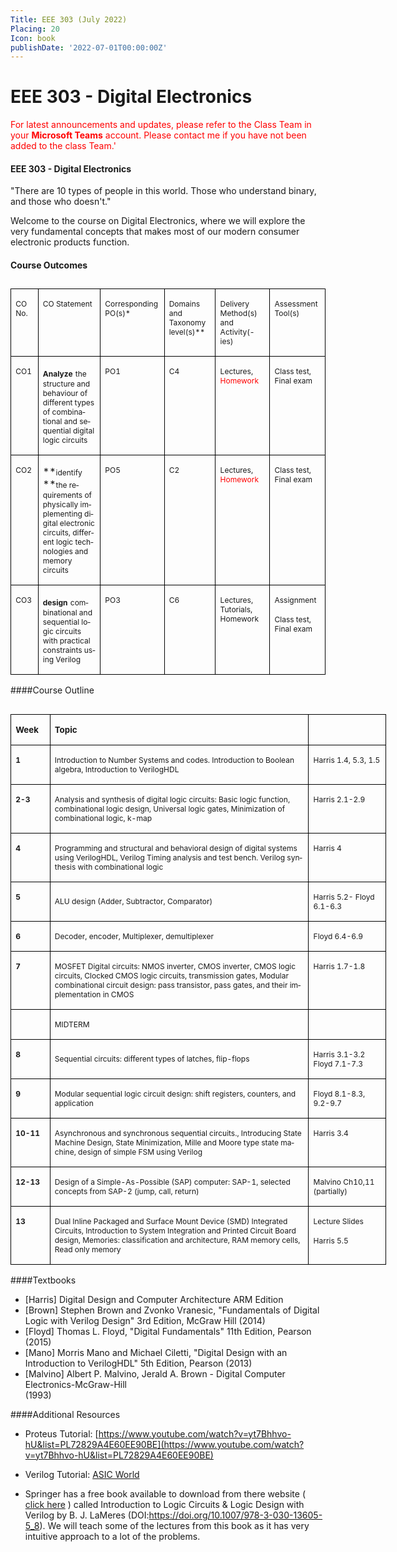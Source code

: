 ```yaml
---
Title: EEE 303 (July 2022)
Placing: 20
Icon: book
publishDate: '2022-07-01T00:00:00Z'
---
```


# EEE 303 - Digital Electronics
<span style="color:red">For latest announcements and updates, please refer to the Class Team in your **Microsoft Teams** account. Please contact me if you have not been added to the class Team.</style>'

#### EEE 303 - Digital Electronics

"There are 10 types of people in this world. Those who understand binary, and those who doesn't."

Welcome to the course on Digital Electronics, where we will explore the very fundamental concepts that makes most of our modern consumer electronic products function. 


#### Course Outcomes
##

<table class="MsoTableGrid" border="1" cellspacing="0" cellpadding="0" style="border-collapse:collapse;border:none;mso-border-alt:solid windowtext .5pt;
mso-yfti-tbllook:1184;mso-padding-alt:0cm 5.4pt 0cm 5.4pt">

<tbody>

<tr>

<td width="37" valign="top" style="width:27.85pt;border:solid windowtext 1.0pt;
mso-border-alt:solid windowtext .5pt;padding:0cm 5.4pt 0cm 5.4pt">

<span lang="EN-AU" style="font-size:9.0pt">CO No.</span>

</td>

<td width="161" valign="top" style="width:120.85pt;border:solid windowtext 1.0pt;
border-left:none;mso-border-left-alt:solid windowtext .5pt;mso-border-alt:
solid windowtext .5pt;padding:0cm 5.4pt 0cm 5.4pt">

<span lang="EN-AU" style="font-size:9.0pt">CO Statement</span>

</td>

<td width="95" valign="top" style="width:71.55pt;border:solid windowtext 1.0pt;
border-left:none;mso-border-left-alt:solid windowtext .5pt;mso-border-alt:
solid windowtext .5pt;padding:0cm 5.4pt 0cm 5.4pt">

<span lang="EN-AU" style="font-size:9.0pt">Corresponding PO(s)*</span>

</td>

<td width="96" valign="top" style="width:72.05pt;border:solid windowtext 1.0pt;
border-left:none;mso-border-left-alt:solid windowtext .5pt;mso-border-alt:
solid windowtext .5pt;padding:0cm 5.4pt 0cm 5.4pt">

<span lang="EN-AU" style="font-size:9.0pt">Domains and Taxonomy level(s)**</span>

</td>

<td width="108" valign="top" style="width:80.95pt;border:solid windowtext 1.0pt;
border-left:none;mso-border-left-alt:solid windowtext .5pt;mso-border-alt:
solid windowtext .5pt;padding:0cm 5.4pt 0cm 5.4pt">

<span lang="EN-AU" style="font-size:9.0pt">Delivery Method(s) and Activity(-ies)</span>

</td>

<td width="88" valign="top" style="width:66.35pt;border:solid windowtext 1.0pt;
border-left:none;mso-border-left-alt:solid windowtext .5pt;mso-border-alt:
solid windowtext .5pt;padding:0cm 5.4pt 0cm 5.4pt">

<span lang="EN-AU" style="font-size:9.0pt">Assessment Tool(s)</span>

</td>

</tr>

<tr>

<td width="37" valign="top" style="width:27.85pt;border:solid windowtext 1.0pt;
border-top:none;mso-border-top-alt:solid windowtext .5pt;mso-border-alt:solid windowtext .5pt;
padding:0cm 5.4pt 0cm 5.4pt">

<span lang="EN-AU" style="font-size:9.0pt;mso-ascii-font-family:
&quot;Times New Roman&quot;;mso-hansi-font-family:&quot;Times New Roman&quot;;mso-bidi-font-family:
&quot;Times New Roman&quot;">CO1</span><span lang="EN-AU" style="font-size:9.0pt"></span>

</td>

<td width="161" valign="top" style="width:120.85pt;border-top:none;border-left:
none;border-bottom:solid windowtext 1.0pt;border-right:solid windowtext 1.0pt;
mso-border-top-alt:solid windowtext .5pt;mso-border-left-alt:solid windowtext .5pt;
mso-border-alt:solid windowtext .5pt;padding:0cm 5.4pt 0cm 5.4pt">

**<span lang="EN-AU" style="font-size:9.0pt;mso-ascii-font-family:
&quot;Times New Roman&quot;;mso-hansi-font-family:&quot;Times New Roman&quot;;mso-bidi-font-family:
&quot;Times New Roman&quot;">Analyze</span>** <span lang="EN-AU" style="font-size:9.0pt;
mso-ascii-font-family:&quot;Times New Roman&quot;;mso-hansi-font-family:&quot;Times New Roman&quot;;
mso-bidi-font-family:&quot;Times New Roman&quot;">the structure and behaviour of different types of combinational and sequential digital logic circuits</span>

</td>

<td width="95" valign="top" style="width:71.55pt;border-top:none;border-left:
none;border-bottom:solid windowtext 1.0pt;border-right:solid windowtext 1.0pt;
mso-border-top-alt:solid windowtext .5pt;mso-border-left-alt:solid windowtext .5pt;
mso-border-alt:solid windowtext .5pt;padding:0cm 5.4pt 0cm 5.4pt">

<span lang="EN-AU" style="font-size:9.0pt;mso-ascii-font-family:
&quot;Times New Roman&quot;;mso-hansi-font-family:&quot;Times New Roman&quot;;mso-bidi-font-family:
&quot;Times New Roman&quot;">PO1</span><span lang="EN-AU" style="font-size:9.0pt;
background:yellow;mso-highlight:yellow"></span>

</td>

<td width="96" valign="top" style="width:72.05pt;border-top:none;border-left:
none;border-bottom:solid windowtext 1.0pt;border-right:solid windowtext 1.0pt;
mso-border-top-alt:solid windowtext .5pt;mso-border-left-alt:solid windowtext .5pt;
mso-border-alt:solid windowtext .5pt;padding:0cm 5.4pt 0cm 5.4pt">

<span lang="EN-AU" style="font-size:9.0pt;mso-ascii-font-family:
&quot;Times New Roman&quot;;mso-hansi-font-family:&quot;Times New Roman&quot;;mso-bidi-font-family:
&quot;Times New Roman&quot;">C4</span><span lang="EN-AU" style="font-size:9.0pt;
background:yellow;mso-highlight:yellow"></span>

</td>

<td width="108" valign="top" style="width:80.95pt;border-top:none;border-left:
none;border-bottom:solid windowtext 1.0pt;border-right:solid windowtext 1.0pt;
mso-border-top-alt:solid windowtext .5pt;mso-border-left-alt:solid windowtext .5pt;
mso-border-alt:solid windowtext .5pt;padding:0cm 5.4pt 0cm 5.4pt">

<span lang="EN-AU" style="font-size:9.0pt;mso-ascii-font-family:
&quot;Times New Roman&quot;;mso-hansi-font-family:&quot;Times New Roman&quot;;mso-bidi-font-family:
&quot;Times New Roman&quot;">Lectures, <span style="color:red">Homework</span></span><span lang="EN-AU" style="font-size:9.0pt;background:yellow;mso-highlight:yellow"></span>

</td>

<td width="88" valign="top" style="width:66.35pt;border-top:none;border-left:
none;border-bottom:solid windowtext 1.0pt;border-right:solid windowtext 1.0pt;
mso-border-top-alt:solid windowtext .5pt;mso-border-left-alt:solid windowtext .5pt;
mso-border-alt:solid windowtext .5pt;padding:0cm 5.4pt 0cm 5.4pt">

<span lang="EN-AU" style="font-size:9.0pt;mso-ascii-font-family:
&quot;Times New Roman&quot;;mso-hansi-font-family:&quot;Times New Roman&quot;;mso-bidi-font-family:
&quot;Times New Roman&quot;">Class test, Final exam</span><span lang="EN-AU" style="font-size:9.0pt;background:yellow;mso-highlight:yellow"></span>

</td>

</tr>

<tr>

<td width="37" valign="top" style="width:27.85pt;border:solid windowtext 1.0pt;
border-top:none;mso-border-top-alt:solid windowtext .5pt;mso-border-alt:solid windowtext .5pt;
padding:0cm 5.4pt 0cm 5.4pt">

<span lang="EN-AU" style="font-size:9.0pt;mso-ascii-font-family:
&quot;Times New Roman&quot;;mso-hansi-font-family:&quot;Times New Roman&quot;;mso-bidi-font-family:
&quot;Times New Roman&quot;">CO2</span><span lang="EN-AU" style="font-size:9.0pt"></span>

</td>

<td width="161" valign="top" style="width:120.85pt;border-top:none;border-left:
none;border-bottom:solid windowtext 1.0pt;border-right:solid windowtext 1.0pt;
mso-border-top-alt:solid windowtext .5pt;mso-border-left-alt:solid windowtext .5pt;
mso-border-alt:solid windowtext .5pt;padding:0cm 5.4pt 0cm 5.4pt">

**<span lang="EN-AU" style="font-size:9.0pt;mso-ascii-font-family:
&quot;Times New Roman&quot;;mso-hansi-font-family:&quot;Times New Roman&quot;;mso-bidi-font-family:
&quot;Times New Roman&quot;">identify</span> **<span lang="EN-AU" style="font-size:
9.0pt;mso-ascii-font-family:&quot;Times New Roman&quot;;mso-hansi-font-family:&quot;Times New Roman&quot;;
mso-bidi-font-family:&quot;Times New Roman&quot;">the requirements of physically implementing digital electronic circuits, different logic technologies and memory circuits</span><span lang="EN-AU" style="font-size:9.0pt;background:
yellow;mso-highlight:yellow"></span>

</td>

<td width="95" valign="top" style="width:71.55pt;border-top:none;border-left:
none;border-bottom:solid windowtext 1.0pt;border-right:solid windowtext 1.0pt;
mso-border-top-alt:solid windowtext .5pt;mso-border-left-alt:solid windowtext .5pt;
mso-border-alt:solid windowtext .5pt;padding:0cm 5.4pt 0cm 5.4pt">

<span lang="EN-AU" style="font-size:9.0pt;mso-ascii-font-family:
&quot;Times New Roman&quot;;mso-hansi-font-family:&quot;Times New Roman&quot;;mso-bidi-font-family:
&quot;Times New Roman&quot;">PO5</span><span lang="EN-AU" style="font-size:9.0pt;
background:yellow;mso-highlight:yellow"></span>

</td>

<td width="96" valign="top" style="width:72.05pt;border-top:none;border-left:
none;border-bottom:solid windowtext 1.0pt;border-right:solid windowtext 1.0pt;
mso-border-top-alt:solid windowtext .5pt;mso-border-left-alt:solid windowtext .5pt;
mso-border-alt:solid windowtext .5pt;padding:0cm 5.4pt 0cm 5.4pt">

<span lang="EN-AU" style="font-size:9.0pt;mso-ascii-font-family:
&quot;Times New Roman&quot;;mso-hansi-font-family:&quot;Times New Roman&quot;;mso-bidi-font-family:
&quot;Times New Roman&quot;">C2</span><span lang="EN-AU" style="font-size:9.0pt;
background:yellow;mso-highlight:yellow"></span>

</td>

<td width="108" valign="top" style="width:80.95pt;border-top:none;border-left:
none;border-bottom:solid windowtext 1.0pt;border-right:solid windowtext 1.0pt;
mso-border-top-alt:solid windowtext .5pt;mso-border-left-alt:solid windowtext .5pt;
mso-border-alt:solid windowtext .5pt;padding:0cm 5.4pt 0cm 5.4pt">

<span lang="EN-AU" style="font-size:9.0pt;mso-ascii-font-family:
&quot;Times New Roman&quot;;mso-hansi-font-family:&quot;Times New Roman&quot;;mso-bidi-font-family:
&quot;Times New Roman&quot;">Lectures, <span style="color:red">Homework</span></span><span lang="EN-AU" style="font-size:9.0pt;background:yellow;mso-highlight:yellow"></span>

</td>

<td width="88" valign="top" style="width:66.35pt;border-top:none;border-left:
none;border-bottom:solid windowtext 1.0pt;border-right:solid windowtext 1.0pt;
mso-border-top-alt:solid windowtext .5pt;mso-border-left-alt:solid windowtext .5pt;
mso-border-alt:solid windowtext .5pt;padding:0cm 5.4pt 0cm 5.4pt">

<span lang="EN-AU" style="font-size:9.0pt;mso-ascii-font-family:
&quot;Times New Roman&quot;;mso-hansi-font-family:&quot;Times New Roman&quot;;mso-bidi-font-family:
&quot;Times New Roman&quot;">Class test, Final exam</span><span lang="EN-AU" style="font-size:9.0pt;background:yellow;mso-highlight:yellow"></span>

</td>

</tr>

<tr>

<td width="37" valign="top" style="width:27.85pt;border:solid windowtext 1.0pt;
border-top:none;mso-border-top-alt:solid windowtext .5pt;mso-border-alt:solid windowtext .5pt;
padding:0cm 5.4pt 0cm 5.4pt">

<span lang="EN-AU" style="font-size:9.0pt;mso-ascii-font-family:
&quot;Times New Roman&quot;;mso-hansi-font-family:&quot;Times New Roman&quot;;mso-bidi-font-family:
&quot;Times New Roman&quot;">CO3</span>

</td>

<td width="161" valign="top" style="width:120.85pt;border-top:none;border-left:
none;border-bottom:solid windowtext 1.0pt;border-right:solid windowtext 1.0pt;
mso-border-top-alt:solid windowtext .5pt;mso-border-left-alt:solid windowtext .5pt;
mso-border-alt:solid windowtext .5pt;padding:0cm 5.4pt 0cm 5.4pt">

**<span lang="EN-AU" style="font-size:9.0pt;mso-ascii-font-family:
&quot;Times New Roman&quot;;mso-hansi-font-family:&quot;Times New Roman&quot;;mso-bidi-font-family:
&quot;Times New Roman&quot;">design</span>** <span lang="EN-AU" style="font-size:9.0pt;
mso-ascii-font-family:&quot;Times New Roman&quot;;mso-hansi-font-family:&quot;Times New Roman&quot;;
mso-bidi-font-family:&quot;Times New Roman&quot;">combinational and sequential logic circuits with practical constraints using Verilog</span>

</td>

<td width="95" valign="top" style="width:71.55pt;border-top:none;border-left:
none;border-bottom:solid windowtext 1.0pt;border-right:solid windowtext 1.0pt;
mso-border-top-alt:solid windowtext .5pt;mso-border-left-alt:solid windowtext .5pt;
mso-border-alt:solid windowtext .5pt;padding:0cm 5.4pt 0cm 5.4pt">

<span lang="EN-AU" style="font-size:9.0pt;mso-ascii-font-family:
&quot;Times New Roman&quot;;mso-hansi-font-family:&quot;Times New Roman&quot;;mso-bidi-font-family:
&quot;Times New Roman&quot;">PO3</span>

</td>

<td width="96" valign="top" style="width:72.05pt;border-top:none;border-left:
none;border-bottom:solid windowtext 1.0pt;border-right:solid windowtext 1.0pt;
mso-border-top-alt:solid windowtext .5pt;mso-border-left-alt:solid windowtext .5pt;
mso-border-alt:solid windowtext .5pt;padding:0cm 5.4pt 0cm 5.4pt">

<span lang="EN-AU" style="font-size:9.0pt;mso-ascii-font-family:
&quot;Times New Roman&quot;;mso-hansi-font-family:&quot;Times New Roman&quot;;mso-bidi-font-family:
&quot;Times New Roman&quot;">C6</span>

</td>

<td width="108" valign="top" style="width:80.95pt;border-top:none;border-left:
none;border-bottom:solid windowtext 1.0pt;border-right:solid windowtext 1.0pt;
mso-border-top-alt:solid windowtext .5pt;mso-border-left-alt:solid windowtext .5pt;
mso-border-alt:solid windowtext .5pt;padding:0cm 5.4pt 0cm 5.4pt">

<span lang="EN-AU" style="font-size:9.0pt;mso-ascii-font-family:
&quot;Times New Roman&quot;;mso-hansi-font-family:&quot;Times New Roman&quot;;mso-bidi-font-family:
&quot;Times New Roman&quot;">Lectures, Tutorials, Homework</span>

</td>

<td width="88" valign="top" style="width:66.35pt;border-top:none;border-left:
none;border-bottom:solid windowtext 1.0pt;border-right:solid windowtext 1.0pt;
mso-border-top-alt:solid windowtext .5pt;mso-border-left-alt:solid windowtext .5pt;
mso-border-alt:solid windowtext .5pt;padding:0cm 5.4pt 0cm 5.4pt">

<span lang="EN-AU" style="font-size:9.0pt;mso-ascii-font-family:
&quot;Times New Roman&quot;;mso-hansi-font-family:&quot;Times New Roman&quot;;mso-bidi-font-family:
&quot;Times New Roman&quot;">Assignment</span>

<span lang="EN-AU" style="font-size:9.0pt;mso-ascii-font-family:
&quot;Times New Roman&quot;;mso-hansi-font-family:&quot;Times New Roman&quot;;mso-bidi-font-family:
&quot;Times New Roman&quot;">Class test, Final exam</span>

</td>

</tr>

</tbody>

</table>



####Course Outline
##

##

<table class="MsoTableGrid" border="1" cellspacing="0" cellpadding="0" width="601" style="width:450.8pt;border-collapse:collapse;border:none;mso-border-alt:solid windowtext .5pt;
mso-yfti-tbllook:1184;mso-padding-alt:0cm 5.4pt 0cm 5.4pt">

<tbody>

<tr>

<td width="48" valign="top" style="width:36.35pt;border:solid windowtext 1.0pt;
mso-border-alt:solid windowtext .5pt;padding:0cm 5.4pt 0cm 5.4pt">

**<span lang="EN-AU" style="font-size:10.0pt;mso-ascii-font-family:&quot;Times New Roman&quot;;mso-hansi-font-family:
&quot;Times New Roman&quot;;mso-bidi-font-family:&quot;Times New Roman&quot;">Week</span>**

</td>

<td width="437" valign="top" style="width:327.9pt;border:solid windowtext 1.0pt;
border-left:none;mso-border-left-alt:solid windowtext .5pt;mso-border-alt:
solid windowtext .5pt;padding:0cm 5.4pt 0cm 5.4pt">

**<span lang="EN-AU" style="font-size:10.0pt;mso-ascii-font-family:&quot;Times New Roman&quot;;mso-hansi-font-family:
&quot;Times New Roman&quot;;mso-bidi-font-family:&quot;Times New Roman&quot;">Topic</span>**

</td>

<td width="115" valign="top" style="width:86.55pt;border:solid windowtext 1.0pt;
border-left:none;mso-border-left-alt:solid windowtext .5pt;mso-border-alt:
solid windowtext .5pt;padding:0cm 5.4pt 0cm 5.4pt">

**<span lang="EN-AU" style="font-size:10.0pt;mso-ascii-font-family:&quot;Times New Roman&quot;;mso-hansi-font-family:
&quot;Times New Roman&quot;;mso-bidi-font-family:&quot;Times New Roman&quot;"> </span>**

</td>

</tr>

<tr>

<td width="48" valign="top" style="width:36.35pt;border:solid windowtext 1.0pt;
border-top:none;mso-border-top-alt:solid windowtext .5pt;mso-border-alt:solid windowtext .5pt;
padding:0cm 5.4pt 0cm 5.4pt">

**<span lang="EN-AU" style="font-size:9.0pt;mso-ascii-font-family:&quot;Times New Roman&quot;;mso-hansi-font-family:
&quot;Times New Roman&quot;;mso-bidi-font-family:&quot;Times New Roman&quot;">1</span>**

</td>

<td width="437" style="width:327.9pt;border-top:none;border-left:none;
border-bottom:solid windowtext 1.0pt;border-right:solid windowtext 1.0pt;
mso-border-top-alt:solid windowtext .5pt;mso-border-left-alt:solid windowtext .5pt;
mso-border-alt:solid windowtext .5pt;padding:0cm 5.4pt 0cm 5.4pt">

<span lang="EN-AU" style="font-size:9.0pt;mso-ascii-font-family:&quot;Times New Roman&quot;;mso-hansi-font-family:
&quot;Times New Roman&quot;;mso-bidi-font-family:&quot;Times New Roman&quot;">Introduction to Number Systems and codes. Introduction to Boolean algebra, Introduction to VerilogHDL</span>

</td>

<td width="115" valign="top" style="width:86.55pt;border-top:none;border-left:
none;border-bottom:solid windowtext 1.0pt;border-right:solid windowtext 1.0pt;
mso-border-top-alt:solid windowtext .5pt;mso-border-left-alt:solid windowtext .5pt;
mso-border-alt:solid windowtext .5pt;padding:0cm 5.4pt 0cm 5.4pt">

<span lang="EN-AU" style="font-size:9.0pt;mso-ascii-font-family:&quot;Times New Roman&quot;;mso-hansi-font-family:
&quot;Times New Roman&quot;;mso-bidi-font-family:&quot;Times New Roman&quot;">Harris 1.4, 5.3, 1.5</span>

</td>

</tr>

<tr>

<td width="48" valign="top" style="width:36.35pt;border:solid windowtext 1.0pt;
border-top:none;mso-border-top-alt:solid windowtext .5pt;mso-border-alt:solid windowtext .5pt;
padding:0cm 5.4pt 0cm 5.4pt">

**<span lang="EN-AU" style="font-size:9.0pt;mso-ascii-font-family:&quot;Times New Roman&quot;;mso-hansi-font-family:
&quot;Times New Roman&quot;;mso-bidi-font-family:&quot;Times New Roman&quot;">2-3</span>**

</td>

<td width="437" style="width:327.9pt;border-top:none;border-left:none;
border-bottom:solid windowtext 1.0pt;border-right:solid windowtext 1.0pt;
mso-border-top-alt:solid windowtext .5pt;mso-border-left-alt:solid windowtext .5pt;
mso-border-alt:solid windowtext .5pt;padding:0cm 5.4pt 0cm 5.4pt">

<span lang="EN-AU" style="font-size:9.0pt;mso-ascii-font-family:&quot;Times New Roman&quot;;mso-hansi-font-family:
&quot;Times New Roman&quot;;mso-bidi-font-family:&quot;Times New Roman&quot;">Analysis and synthesis of digital logic circuits: Basic logic function, combinational logic design, Universal logic gates, Minimization of combinational logic, k-map </span>

</td>

<td width="115" valign="top" style="width:86.55pt;border-top:none;border-left:
none;border-bottom:solid windowtext 1.0pt;border-right:solid windowtext 1.0pt;
mso-border-top-alt:solid windowtext .5pt;mso-border-left-alt:solid windowtext .5pt;
mso-border-alt:solid windowtext .5pt;padding:0cm 5.4pt 0cm 5.4pt">

<span lang="EN-AU" style="font-size:9.0pt;mso-ascii-font-family:&quot;Times New Roman&quot;;mso-hansi-font-family:
&quot;Times New Roman&quot;;mso-bidi-font-family:&quot;Times New Roman&quot;">Harris 2.1-2.9</span>

</td>

</tr>

<tr>

<td width="48" valign="top" style="width:36.35pt;border:solid windowtext 1.0pt;
border-top:none;mso-border-top-alt:solid windowtext .5pt;mso-border-alt:solid windowtext .5pt;
padding:0cm 5.4pt 0cm 5.4pt">

**<span lang="EN-AU" style="font-size:9.0pt;mso-ascii-font-family:&quot;Times New Roman&quot;;mso-hansi-font-family:
&quot;Times New Roman&quot;;mso-bidi-font-family:&quot;Times New Roman&quot;">4</span>**

</td>

<td width="437" style="width:327.9pt;border-top:none;border-left:none;
border-bottom:solid windowtext 1.0pt;border-right:solid windowtext 1.0pt;
mso-border-top-alt:solid windowtext .5pt;mso-border-left-alt:solid windowtext .5pt;
mso-border-alt:solid windowtext .5pt;padding:0cm 5.4pt 0cm 5.4pt">

<span lang="EN-AU" style="font-size:9.0pt;mso-ascii-font-family:&quot;Times New Roman&quot;;mso-hansi-font-family:
&quot;Times New Roman&quot;;mso-bidi-font-family:&quot;Times New Roman&quot;">Programming and structural and behavioral design of digital systems using VerilogHDL, Verilog Timing analysis and test bench. Verilog synthesis with combinational logic</span>

</td>

<td width="115" valign="top" style="width:86.55pt;border-top:none;border-left:
none;border-bottom:solid windowtext 1.0pt;border-right:solid windowtext 1.0pt;
mso-border-top-alt:solid windowtext .5pt;mso-border-left-alt:solid windowtext .5pt;
mso-border-alt:solid windowtext .5pt;padding:0cm 5.4pt 0cm 5.4pt">

<span lang="EN-AU" style="font-size:9.0pt;mso-ascii-font-family:&quot;Times New Roman&quot;;mso-hansi-font-family:
&quot;Times New Roman&quot;;mso-bidi-font-family:&quot;Times New Roman&quot;">Harris 4</span>

</td>

</tr>

<tr>

<td width="48" valign="top" style="width:36.35pt;border:solid windowtext 1.0pt;
border-top:none;mso-border-top-alt:solid windowtext .5pt;mso-border-alt:solid windowtext .5pt;
padding:0cm 5.4pt 0cm 5.4pt">

**<span lang="EN-AU" style="font-size:9.0pt;mso-ascii-font-family:&quot;Times New Roman&quot;;mso-hansi-font-family:
&quot;Times New Roman&quot;;mso-bidi-font-family:&quot;Times New Roman&quot;">5</span>**

</td>

<td width="437" style="width:327.9pt;border-top:none;border-left:none;
border-bottom:solid windowtext 1.0pt;border-right:solid windowtext 1.0pt;
mso-border-top-alt:solid windowtext .5pt;mso-border-left-alt:solid windowtext .5pt;
mso-border-alt:solid windowtext .5pt;padding:0cm 5.4pt 0cm 5.4pt">

<span lang="EN-AU" style="font-size:9.0pt;mso-ascii-font-family:&quot;Times New Roman&quot;;mso-hansi-font-family:
&quot;Times New Roman&quot;;mso-bidi-font-family:&quot;Times New Roman&quot;">ALU design (Adder, Subtractor, Comparator) </span>

</td>

<td width="115" valign="top" style="width:86.55pt;border-top:none;border-left:
none;border-bottom:solid windowtext 1.0pt;border-right:solid windowtext 1.0pt;
mso-border-top-alt:solid windowtext .5pt;mso-border-left-alt:solid windowtext .5pt;
mso-border-alt:solid windowtext .5pt;padding:0cm 5.4pt 0cm 5.4pt">

<span lang="EN-AU" style="font-size:9.0pt;mso-ascii-font-family:&quot;Times New Roman&quot;;mso-hansi-font-family:
&quot;Times New Roman&quot;;mso-bidi-font-family:&quot;Times New Roman&quot;">Harris 5.2-
Floyd 6.1-6.3</span>

</td>

</tr>

<tr>

<td width="48" valign="top" style="width:36.35pt;border:solid windowtext 1.0pt;
border-top:none;mso-border-top-alt:solid windowtext .5pt;mso-border-alt:solid windowtext .5pt;
padding:0cm 5.4pt 0cm 5.4pt">

**<span lang="EN-AU" style="font-size:9.0pt;mso-ascii-font-family:&quot;Times New Roman&quot;;mso-hansi-font-family:
&quot;Times New Roman&quot;;mso-bidi-font-family:&quot;Times New Roman&quot;">6</span>**

</td>

<td width="437" style="width:327.9pt;border-top:none;border-left:none;
border-bottom:solid windowtext 1.0pt;border-right:solid windowtext 1.0pt;
mso-border-top-alt:solid windowtext .5pt;mso-border-left-alt:solid windowtext .5pt;
mso-border-alt:solid windowtext .5pt;padding:0cm 5.4pt 0cm 5.4pt">

<span lang="EN-AU" style="font-size:9.0pt;mso-ascii-font-family:&quot;Times New Roman&quot;;mso-hansi-font-family:
&quot;Times New Roman&quot;;mso-bidi-font-family:&quot;Times New Roman&quot;">Decoder, encoder, Multiplexer, demultiplexer</span>

</td>

<td width="115" valign="top" style="width:86.55pt;border-top:none;border-left:
none;border-bottom:solid windowtext 1.0pt;border-right:solid windowtext 1.0pt;
mso-border-top-alt:solid windowtext .5pt;mso-border-left-alt:solid windowtext .5pt;
mso-border-alt:solid windowtext .5pt;padding:0cm 5.4pt 0cm 5.4pt">

<span lang="EN-AU" style="font-size:9.0pt;mso-ascii-font-family:&quot;Times New Roman&quot;;mso-hansi-font-family:
&quot;Times New Roman&quot;;mso-bidi-font-family:&quot;Times New Roman&quot;">Floyd 6.4-6.9</span>

</td>

</tr>

<tr>

<td width="48" valign="top" style="width:36.35pt;border:solid windowtext 1.0pt;
border-top:none;mso-border-top-alt:solid windowtext .5pt;mso-border-alt:solid windowtext .5pt;
padding:0cm 5.4pt 0cm 5.4pt">

**<span lang="EN-AU" style="font-size:9.0pt;mso-ascii-font-family:&quot;Times New Roman&quot;;mso-hansi-font-family:
&quot;Times New Roman&quot;;mso-bidi-font-family:&quot;Times New Roman&quot;">7</span>**

</td>

<td width="437" style="width:327.9pt;border-top:none;border-left:none;
border-bottom:solid windowtext 1.0pt;border-right:solid windowtext 1.0pt;
mso-border-top-alt:solid windowtext .5pt;mso-border-left-alt:solid windowtext .5pt;
mso-border-alt:solid windowtext .5pt;padding:0cm 5.4pt 0cm 5.4pt">

<span lang="EN-AU" style="font-size:9.0pt;mso-ascii-font-family:&quot;Times New Roman&quot;;mso-hansi-font-family:
&quot;Times New Roman&quot;;mso-bidi-font-family:&quot;Times New Roman&quot;">MOSFET Digital circuits: NMOS inverter, CMOS inverter, CMOS logic circuits, Clocked CMOS logic circuits, transmission gates, Modular combinational circuit design: pass transistor, pass gates, and their implementation in CMOS</span>

</td>

<td width="115" valign="top" style="width:86.55pt;border-top:none;border-left:
none;border-bottom:solid windowtext 1.0pt;border-right:solid windowtext 1.0pt;
mso-border-top-alt:solid windowtext .5pt;mso-border-left-alt:solid windowtext .5pt;
mso-border-alt:solid windowtext .5pt;padding:0cm 5.4pt 0cm 5.4pt">

<span lang="EN-AU" style="font-size:9.0pt;mso-ascii-font-family:&quot;Times New Roman&quot;;mso-hansi-font-family:
&quot;Times New Roman&quot;;mso-bidi-font-family:&quot;Times New Roman&quot;">Harris 1.7-1.8</span>

</td>

</tr>

<tr>

<td width="48" valign="top" style="width:36.35pt;border:solid windowtext 1.0pt;
border-top:none;mso-border-top-alt:solid windowtext .5pt;mso-border-alt:solid windowtext .5pt;
padding:0cm 5.4pt 0cm 5.4pt">

**<span lang="EN-AU" style="font-size:9.0pt;mso-ascii-font-family:&quot;Times New Roman&quot;;mso-hansi-font-family:
&quot;Times New Roman&quot;;mso-bidi-font-family:&quot;Times New Roman&quot;"> </span>**

</td>

<td width="437" style="width:327.9pt;border-top:none;border-left:none;
border-bottom:solid windowtext 1.0pt;border-right:solid windowtext 1.0pt;
mso-border-top-alt:solid windowtext .5pt;mso-border-left-alt:solid windowtext .5pt;
mso-border-alt:solid windowtext .5pt;padding:0cm 5.4pt 0cm 5.4pt">

<span lang="EN-AU" style="font-size:9.0pt;mso-ascii-font-family:&quot;Times New Roman&quot;;mso-hansi-font-family:
&quot;Times New Roman&quot;;mso-bidi-font-family:&quot;Times New Roman&quot;">MIDTERM</span>

</td>

<td width="115" valign="top" style="width:86.55pt;border-top:none;border-left:
none;border-bottom:solid windowtext 1.0pt;border-right:solid windowtext 1.0pt;
mso-border-top-alt:solid windowtext .5pt;mso-border-left-alt:solid windowtext .5pt;
mso-border-alt:solid windowtext .5pt;padding:0cm 5.4pt 0cm 5.4pt">

<span lang="EN-AU" style="font-size:9.0pt;mso-ascii-font-family:&quot;Times New Roman&quot;;mso-hansi-font-family:
&quot;Times New Roman&quot;;mso-bidi-font-family:&quot;Times New Roman&quot;"> </span>

</td>

</tr>

<tr>

<td width="48" valign="top" style="width:36.35pt;border:solid windowtext 1.0pt;
border-top:none;mso-border-top-alt:solid windowtext .5pt;mso-border-alt:solid windowtext .5pt;
padding:0cm 5.4pt 0cm 5.4pt">

**<span lang="EN-AU" style="font-size:9.0pt;mso-ascii-font-family:&quot;Times New Roman&quot;;mso-hansi-font-family:
&quot;Times New Roman&quot;;mso-bidi-font-family:&quot;Times New Roman&quot;">8</span>**

</td>

<td width="437" style="width:327.9pt;border-top:none;border-left:none;
border-bottom:solid windowtext 1.0pt;border-right:solid windowtext 1.0pt;
mso-border-top-alt:solid windowtext .5pt;mso-border-left-alt:solid windowtext .5pt;
mso-border-alt:solid windowtext .5pt;padding:0cm 5.4pt 0cm 5.4pt">

<span lang="EN-AU" style="font-size:9.0pt;mso-ascii-font-family:&quot;Times New Roman&quot;;mso-hansi-font-family:
&quot;Times New Roman&quot;;mso-bidi-font-family:&quot;Times New Roman&quot;">Sequential circuits: different types of latches, flip-flops </span>

</td>

<td width="115" valign="top" style="width:86.55pt;border-top:none;border-left:
none;border-bottom:solid windowtext 1.0pt;border-right:solid windowtext 1.0pt;
mso-border-top-alt:solid windowtext .5pt;mso-border-left-alt:solid windowtext .5pt;
mso-border-alt:solid windowtext .5pt;padding:0cm 5.4pt 0cm 5.4pt">

<span lang="EN-AU" style="font-size:9.0pt;mso-ascii-font-family:&quot;Times New Roman&quot;;mso-hansi-font-family:
&quot;Times New Roman&quot;;mso-bidi-font-family:&quot;Times New Roman&quot;">Harris 3.1-3.2
Floyd 7.1-7.3</span>

</td>

</tr>

<tr>

<td width="48" valign="top" style="width:36.35pt;border:solid windowtext 1.0pt;
border-top:none;mso-border-top-alt:solid windowtext .5pt;mso-border-alt:solid windowtext .5pt;
padding:0cm 5.4pt 0cm 5.4pt">

**<span lang="EN-AU" style="font-size:9.0pt;mso-ascii-font-family:&quot;Times New Roman&quot;;mso-hansi-font-family:
&quot;Times New Roman&quot;;mso-bidi-font-family:&quot;Times New Roman&quot;">9</span>**

</td>

<td width="437" style="width:327.9pt;border-top:none;border-left:none;
border-bottom:solid windowtext 1.0pt;border-right:solid windowtext 1.0pt;
mso-border-top-alt:solid windowtext .5pt;mso-border-left-alt:solid windowtext .5pt;
mso-border-alt:solid windowtext .5pt;padding:0cm 5.4pt 0cm 5.4pt">

<span lang="EN-AU" style="font-size:9.0pt;mso-ascii-font-family:&quot;Times New Roman&quot;;mso-hansi-font-family:
&quot;Times New Roman&quot;;mso-bidi-font-family:&quot;Times New Roman&quot;">Modular sequential logic circuit design: shift registers, counters, and application</span>

</td>

<td width="115" valign="top" style="width:86.55pt;border-top:none;border-left:
none;border-bottom:solid windowtext 1.0pt;border-right:solid windowtext 1.0pt;
mso-border-top-alt:solid windowtext .5pt;mso-border-left-alt:solid windowtext .5pt;
mso-border-alt:solid windowtext .5pt;padding:0cm 5.4pt 0cm 5.4pt">

<span lang="EN-AU" style="font-size:9.0pt;mso-ascii-font-family:&quot;Times New Roman&quot;;mso-hansi-font-family:
&quot;Times New Roman&quot;;mso-bidi-font-family:&quot;Times New Roman&quot;">Floyd 8.1-8.3, 9.2-9.7

</span>

</td>

</tr>

<tr>

<td width="48" valign="top" style="width:36.35pt;border:solid windowtext 1.0pt;
border-top:none;mso-border-top-alt:solid windowtext .5pt;mso-border-alt:solid windowtext .5pt;
padding:0cm 5.4pt 0cm 5.4pt">

**<span lang="EN-AU" style="font-size:9.0pt;mso-ascii-font-family:&quot;Times New Roman&quot;;mso-hansi-font-family:
&quot;Times New Roman&quot;;mso-bidi-font-family:&quot;Times New Roman&quot;">10-11</span>**

</td>

<td width="437" style="width:327.9pt;border-top:none;border-left:none;
border-bottom:solid windowtext 1.0pt;border-right:solid windowtext 1.0pt;
mso-border-top-alt:solid windowtext .5pt;mso-border-left-alt:solid windowtext .5pt;
mso-border-alt:solid windowtext .5pt;padding:0cm 5.4pt 0cm 5.4pt">

<span lang="EN-AU" style="font-size:9.0pt;mso-ascii-font-family:&quot;Times New Roman&quot;;mso-hansi-font-family:
&quot;Times New Roman&quot;;mso-bidi-font-family:&quot;Times New Roman&quot;">Asynchronous and synchronous sequential circuits., Introducing State Machine Design, State Minimization, Mille and Moore type state machine, design of simple FSM using Verilog</span>

</td>

<td width="115" valign="top" style="width:86.55pt;border-top:none;border-left:
none;border-bottom:solid windowtext 1.0pt;border-right:solid windowtext 1.0pt;
mso-border-top-alt:solid windowtext .5pt;mso-border-left-alt:solid windowtext .5pt;
mso-border-alt:solid windowtext .5pt;padding:0cm 5.4pt 0cm 5.4pt">

<span lang="EN-AU" style="font-size:9.0pt;mso-ascii-font-family:&quot;Times New Roman&quot;;mso-hansi-font-family:
&quot;Times New Roman&quot;;mso-bidi-font-family:&quot;Times New Roman&quot;">Harris 3.4</span>

</td>

</tr>

<tr>

<td width="48" valign="top" style="width:36.35pt;border:solid windowtext 1.0pt;
border-top:none;mso-border-top-alt:solid windowtext .5pt;mso-border-alt:solid windowtext .5pt;
padding:0cm 5.4pt 0cm 5.4pt">

**<span lang="EN-AU" style="font-size:9.0pt;mso-ascii-font-family:&quot;Times New Roman&quot;;mso-hansi-font-family:
&quot;Times New Roman&quot;;mso-bidi-font-family:&quot;Times New Roman&quot;">12-13</span>**

</td>

<td width="437" style="width:327.9pt;border-top:none;border-left:none;
border-bottom:solid windowtext 1.0pt;border-right:solid windowtext 1.0pt;
mso-border-top-alt:solid windowtext .5pt;mso-border-left-alt:solid windowtext .5pt;
mso-border-alt:solid windowtext .5pt;padding:0cm 5.4pt 0cm 5.4pt">

<span lang="EN-AU" style="font-size:9.0pt;mso-ascii-font-family:&quot;Times New Roman&quot;;mso-hansi-font-family:
&quot;Times New Roman&quot;;mso-bidi-font-family:&quot;Times New Roman&quot;">Design of a Simple-As-Possible (SAP) computer: SAP-1, selected concepts from SAP-2 (jump, call, return)</span>

</td>

<td width="115" valign="top" style="width:86.55pt;border-top:none;border-left:
none;border-bottom:solid windowtext 1.0pt;border-right:solid windowtext 1.0pt;
mso-border-top-alt:solid windowtext .5pt;mso-border-left-alt:solid windowtext .5pt;
mso-border-alt:solid windowtext .5pt;padding:0cm 5.4pt 0cm 5.4pt">

<span lang="EN-AU" style="font-size:9.0pt;mso-ascii-font-family:&quot;Times New Roman&quot;;mso-hansi-font-family:
&quot;Times New Roman&quot;;mso-bidi-font-family:&quot;Times New Roman&quot;">Malvino Ch10,11 (partially)</span>

</td>

</tr>

<tr>

<td width="48" valign="top" style="width:36.35pt;border:solid windowtext 1.0pt;
border-top:none;mso-border-top-alt:solid windowtext .5pt;mso-border-alt:solid windowtext .5pt;
padding:0cm 5.4pt 0cm 5.4pt">

**<span lang="EN-AU" style="font-size:9.0pt;mso-ascii-font-family:&quot;Times New Roman&quot;;mso-hansi-font-family:
&quot;Times New Roman&quot;;mso-bidi-font-family:&quot;Times New Roman&quot;">13</span>**

</td>

<td width="437" style="width:327.9pt;border-top:none;border-left:none;
border-bottom:solid windowtext 1.0pt;border-right:solid windowtext 1.0pt;
mso-border-top-alt:solid windowtext .5pt;mso-border-left-alt:solid windowtext .5pt;
mso-border-alt:solid windowtext .5pt;padding:0cm 5.4pt 0cm 5.4pt">

<span lang="EN-AU" style="font-size:9.0pt;mso-ascii-font-family:&quot;Times New Roman&quot;;mso-hansi-font-family:
&quot;Times New Roman&quot;;mso-bidi-font-family:&quot;Times New Roman&quot;">Dual Inline Packaged and Surface Mount Device (SMD) Integrated Circuits, Introduction to System Integration and Printed Circuit Board design, Memories: classification and architecture, RAM memory cells, Read only memory</span>

</td>

<td width="115" valign="top" style="width:86.55pt;border-top:none;border-left:
none;border-bottom:solid windowtext 1.0pt;border-right:solid windowtext 1.0pt;
mso-border-top-alt:solid windowtext .5pt;mso-border-left-alt:solid windowtext .5pt;
mso-border-alt:solid windowtext .5pt;padding:0cm 5.4pt 0cm 5.4pt">

<span lang="EN-AU" style="font-size:9.0pt;mso-ascii-font-family:&quot;Times New Roman&quot;;mso-hansi-font-family:
&quot;Times New Roman&quot;;mso-bidi-font-family:&quot;Times New Roman&quot;">Lecture Slides</span>

<span lang="EN-AU" style="font-size:9.0pt;mso-ascii-font-family:&quot;Times New Roman&quot;;mso-hansi-font-family:
&quot;Times New Roman&quot;;mso-bidi-font-family:&quot;Times New Roman&quot;">Harris 5.5</span>

</td>

</tr>

</tbody>

</table>

####Textbooks
*	[Harris]	Digital Design and Computer Architecture ARM Edition
*	[Brown] 	Stephen Brown and Zvonko Vranesic, "Fundamentals of Digital Logic with Verilog 	Design" 3rd Edition, McGraw Hill (2014)
*	[Floyd] 	Thomas L. Floyd, "Digital Fundamentals" 11th Edition, Pearson (2015)
*	[Mano] 	Morris Mano and Michael Ciletti, "Digital Design with an Introduction to 	VerilogHDL" 5th Edition, Pearson (2013)
*	[Malvino]	Albert P. Malvino, Jerald A. Brown - Digital Computer Electronics-McGraw-Hill  	
  	(1993)



####Additional Resources
* Proteus Tutorial: [https://www.youtube.com/watch?v=yt7Bhhvo-hU&list=PL72829A4E60EE90BE](https://www.youtube.com/watch?v=yt7Bhhvo-hU&list=PL72829A4E60EE90BE)

* Verilog Tutorial: [ASIC World](http://www.asic-world.com/verilog/veritut.html)

* Springer has a free book available to download from there website ( [click here](https://www.thebiomics.com/notes/springer-free-e-books-list.html?fbclid=IwAR1cNh08WpCObvLxeQHtRMJUqGcPSMDmnTOTTF9aXANVzEVZN7M64GrgkxI) ) called Introduction to Logic Circuits & Logic Design with Verilog by B. J. LaMeres (DOI:https://doi.org/10.1007/978-3-030-13605-5_8). We will teach some of the lectures from this book as it has very intuitive approach to a lot of the problems.

